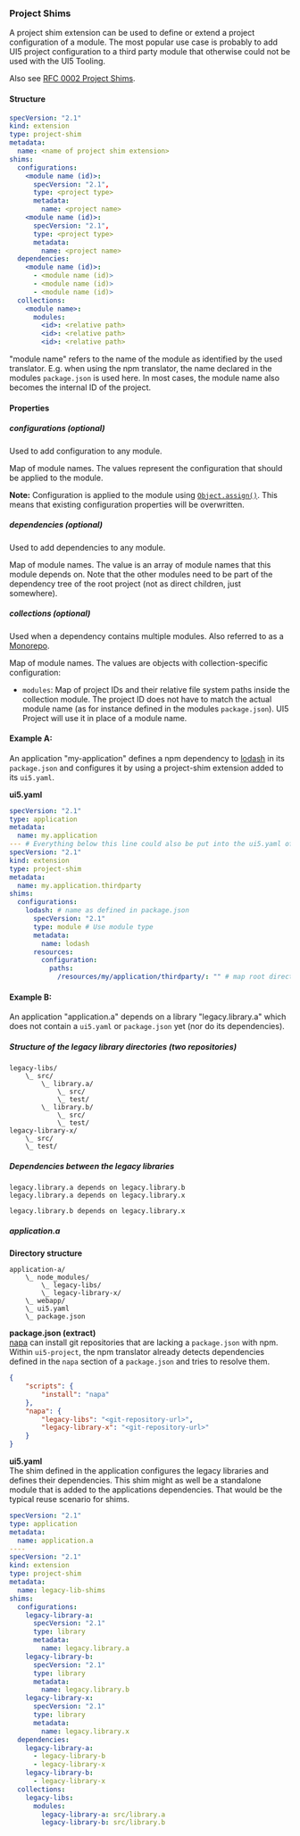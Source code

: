 ### Project Shims
A project shim extension can be used to define or extend a project configuration of a module. The most popular use case is probably to add UI5 project configuration to a third party module that otherwise could not be used with the UI5 Tooling.

Also see [RFC 0002 Project Shims](https://github.com/SAP/ui5-tooling/blob/master/rfcs/0002-project-shims.md).

#### Structure
```yaml
specVersion: "2.1"
kind: extension
type: project-shim
metadata:
  name: <name of project shim extension>
shims:
  configurations:
    <module name (id)>:
      specVersion: "2.1",
      type: <project type>
      metadata:
        name: <project name>
    <module name (id)>:
      specVersion: "2.1",
      type: <project type>
      metadata:
        name: <project name>
  dependencies:
    <module name (id)>:
      - <module name (id)>
      - <module name (id)>
      - <module name (id)>
  collections:
    <module name>:
      modules:
        <id>: <relative path>
        <id>: <relative path>
        <id>: <relative path>
```

"module name" refers to the name of the module as identified by the used translator. E.g. when using the npm translator, the name declared in the modules `package.json` is used here. In most cases, the module name also becomes the internal ID of the project.

#### Properties
##### configurations (optional)
Used to add configuration to any module.

Map of module names. The values represent the configuration that should be applied to the module.

**Note:** Configuration is applied to the module using [`Object.assign()`](https://developer.mozilla.org/en-US/docs/Web/JavaScript/Reference/Global_Objects/Object/assign). This means that existing configuration properties will be overwritten.

##### dependencies (optional)
Used to add dependencies to any module.

Map of module names. The value is an array of module names that this module depends on. Note that the other modules need to be part of the dependency tree of the root project (not as direct children, just somewhere).

##### collections (optional)
Used when a dependency contains multiple modules. Also referred to as a [Monorepo](https://en.wikipedia.org/wiki/Monorepo).

Map of module names. The values are objects with collection-specific configuration:
- `modules`: Map of project IDs and their relative file system paths inside the collection module. The project ID does not have to match the actual module name (as for instance defined in the modules `package.json`). UI5 Project will use it in place of a module name.

#### Example A:
An application "my-application" defines a npm dependency to [lodash](https://lodash.com/) in its `package.json` and configures it by using a project-shim extension added to its `ui5.yaml`.

**ui5.yaml**
```yaml
specVersion: "2.1"
type: application
metadata:
  name: my.application
--- # Everything below this line could also be put into the ui5.yaml of a standalone extension module
specVersion: "2.1"
kind: extension
type: project-shim
metadata:
  name: my.application.thirdparty
shims:
  configurations:
    lodash: # name as defined in package.json
      specVersion: "2.1"
      type: module # Use module type
      metadata:
        name: lodash
      resources:
        configuration:
          paths:
            /resources/my/application/thirdparty/: "" # map root directory of lodash module
```

#### Example B:
An application "application.a" depends on a library "legacy.library.a" which does not contain a `ui5.yaml` or `package.json` yet (nor do its dependencies).

##### Structure of the legacy library directories (two repositories)
```
legacy-libs/
    \_ src/
        \_ library.a/
            \_ src/
            \_ test/
        \_ library.b/
            \_ src/
            \_ test/
legacy-library-x/
    \_ src/
    \_ test/
```

##### Dependencies between the legacy libraries
```
legacy.library.a depends on legacy.library.b
legacy.library.a depends on legacy.library.x

legacy.library.b depends on legacy.library.x
```

##### application.a
**Directory structure**
```
application-a/
    \_ node_modules/
        \_ legacy-libs/
        \_ legacy-library-x/
    \_ webapp/
    \_ ui5.yaml
    \_ package.json
```

**package.json (extract)**  
[napa](https://github.com/shama/napa) can install git repositories that are lacking a `package.json` with npm. Within `ui5-project`, the npm translator already detects dependencies defined in the `napa` section of a `package.json` and tries to resolve them.

```json
{
    "scripts": {
        "install": "napa"
    },
    "napa": {
        "legacy-libs": "<git-repository-url>",
        "legacy-library-x": "<git-repository-url>"
    }
}

```

**ui5.yaml**  
The shim defined in the application configures the legacy libraries and defines their dependencies. This shim might as well be a standalone module that is added to the applications dependencies. That would be the typical reuse scenario for shims.

```yaml
specVersion: "2.1"
type: application
metadata:
  name: application.a
----
specVersion: "2.1"
kind: extension
type: project-shim
metadata:
  name: legacy-lib-shims
shims:
  configurations:
    legacy-library-a:
      specVersion: "2.1"
      type: library
      metadata:
        name: legacy.library.a
    legacy-library-b:
      specVersion: "2.1"
      type: library
      metadata:
        name: legacy.library.b
    legacy-library-x:
      specVersion: "2.1"
      type: library
      metadata:
        name: legacy.library.x
  dependencies:
    legacy-library-a:
      - legacy-library-b
      - legacy-library-x
    legacy-library-b:
      - legacy-library-x
  collections:
    legacy-libs:
      modules:
        legacy-library-a: src/library.a
        legacy-library-b: src/library.b
```
